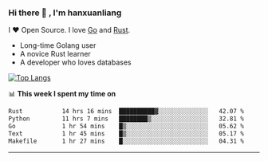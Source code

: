 ### Hi there 👋 , I'm hanxuanliang

<!--
**hanxuanliang/hanxuanliang** is a ✨ _special_ ✨ repository because its `README.md` (this file) appears on your GitHub profile.

Here are some ideas to get you started:

- 🔭 I’m currently working on ...
- 🌱 I’m currently learning ...
- 👯 I’m looking to collaborate on ...
- 🤔 I’m looking for help with ...
- 💬 Ask me about ...
- 📫 How to reach me: ...
- 😄 Pronouns: ...
- ⚡ Fun fact: ...
-->
I ❤ Open Source. I love [Go](https://golang.org) and [Rust](https://www.rust-lang.org/zh-CN/).

* Long-time Golang user
* A novice Rust learner
* A developer who loves databases

[![Top Langs](https://github-readme-stats.vercel.app/api?username=hanxuanliang&show_icons=true&count_private=true&line_height=40)](https://github.com/anuraghazra/github-readme-stats)

📊 **This week I spent my time on**
<!--START_SECTION:waka-->

```txt
Rust           14 hrs 16 mins  ██████████▓░░░░░░░░░░░░░░   42.07 %
Python         11 hrs 7 mins   ████████▒░░░░░░░░░░░░░░░░   32.81 %
Go             1 hr 54 mins    █▒░░░░░░░░░░░░░░░░░░░░░░░   05.62 %
Text           1 hr 45 mins    █▒░░░░░░░░░░░░░░░░░░░░░░░   05.17 %
Makefile       1 hr 27 mins    █░░░░░░░░░░░░░░░░░░░░░░░░   04.31 %
```

<!--END_SECTION:waka-->

***
